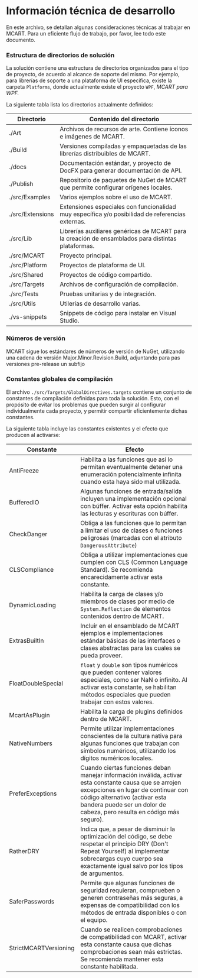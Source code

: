 # Información técnica de desarrollo
En este archivo, se detallan algunas consideraciones técnicas al trabajar en
MCART. Para un eficiente flujo de trabajo, por favor, lee todo este documento.

### Estructura de directorios de solución
La solución contiene una estructura de directorios organizados para el tipo de
proyecto, de acuerdo al alcance de soporte del mismo. Por ejemplo, para
librerías de soporte a una plataforma de UI específica, existe la carpeta
`Platforms`, donde actualmente existe el proyecto `WPF`, *MCART para WPF.*

La siguiente tabla lista los directorios actualmente definidos:

Directorio          | Contenido del directorio
---                 | ---
./Art               | Archivos de recursos de arte. Contiene íconos e imágenes de MCART.
./Build             | Versiones compiladas y empaquetadas de las librerías distribuibles de MCART.
./docs              | Documentación estándar, y proyecto de DocFX para generar documentación de API.
./Publish           | Repositorio de paquetes de NuGet de MCART que permite configurar orígenes locales.
./src/Examples      | Varios ejemplos sobre el uso de MCART.
./src/Extensions    | Extensiones especiales con funcionalidad muy específica y/o posibilidad de referencias externas.
./src/Lib           | Librerías auxiliares genéricas de MCART para la creación de ensamblados para distintas plataformas.
./src/MCART         | Proyecto principal.
./src/Platform      | Proyectos de plataforma de UI.
./src/Shared        | Proyectos de código compartido.
./src/Targets       | Archivos de configuración de compilación.
./src/Tests         | Pruebas unitarias y de integración.
./src/Utils         | Utilerías de desarrollo varias.
./vs-snippets       | Snippets de código para instalar en Visual Studio.

### Números de versión
MCART sigue los estándares de números de versión de NuGet, utilizando una
cadena de versión Major.Minor.Revision.Build, adjuntando para pas versiones
pre-release un subfijo

### Constantes globales de compilación
El archivo `./src/Targets/GlobalDirectives.targets` contiene un conjunto de constantes de
compilación definidas para toda la solución. Esto, con el propósito de evitar
los problemas que pueden surgir al configurar individualmente cada proyecto, y
permitir compartir eficientemente dichas constantes.

La siguiente tabla incluye las constantes existentes y el efecto que producen
al activarse:

Constante             | Efecto
---                   | ---
AntiFreeze            | Habilita a las funciones que así lo permitan eventualmente detener una enumeración potencialmente infinita cuando esta haya sido mal utilizada.
BufferedIO            | Algunas funciones de entrada/salida incluyen una implementación opcional con búffer. Activar esta opción habilita las lecturas y escrituras con búffer.
CheckDanger           | Obliga a las funciones que lo permitan a limitar el uso de clases o funciones peligrosas (marcadas con el atributo `DangerousAttribute`)
CLSCompliance         | Obliga a utilizar implementaciones que cumplen con CLS (Common Language Standard). Se recomienda encarecidamente activar esta constante.
DynamicLoading        | Habilita la carga de clases y/o miembros de clases por medio de ```System.Reflection``` de elementos contenidos dentro de MCART.
ExtrasBuiltIn         | Incluir en el ensamblado de MCART ejemplos e implementaciones estándar básicas de las interfaces o clases abstractas para las cuales se pueda proveer.
FloatDoubleSpecial    | `float` y `double` son tipos numéricos que pueden contener valores especiales, como ser NaN o infinito. Al activar esta constante, se habilitan métodos especiales que pueden trabajar con estos valores.
McartAsPlugin         | Habilita la carga de plugins definidos dentro de MCART.
NativeNumbers         | Permite utilizar implementaciones conscientes de la cultura nativa para algunas funciones que trabajan con símbolos numéricos, utilizando los dígitos numéricos locales.
PreferExceptions      | Cuando ciertas funciones deban manejar información inválida, activar esta constante causa que se arrojen excepciones en lugar de continuar con código alternativo (activar esta bandera puede ser un dolor de cabeza, pero resulta en código más seguro).
RatherDRY             | Indica que, a pesar de disminuir la optimización del código, se debe respetar el principio DRY (Don't Repeat Yourself) al implementar sobrecargas cuyo cuerpo sea exactamente igual salvo por los tipos de argumentos.
SaferPasswords        | Permite que algunas funciones de seguridad requieran, comprueben o generen contraseñas más seguras, a expensas de compatibilidad con los métodos de entrada disponibles o con el equipo.
StrictMCARTVersioning | Cuando se realicen comprobaciones de compatibilidad con MCART, activar esta constante causa que dichas comprobaciones sean más estrictas. Se recomienda mantener esta constante habilitada.
